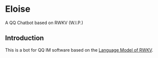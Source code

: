 # Eloise
A QQ Chatbot based on RWKV (W.I.P.)

## Introduction
This is a bot for QQ IM software based on the [Language Model of RWKV](https://github.com/BlinkDL/RWKV-LM).
